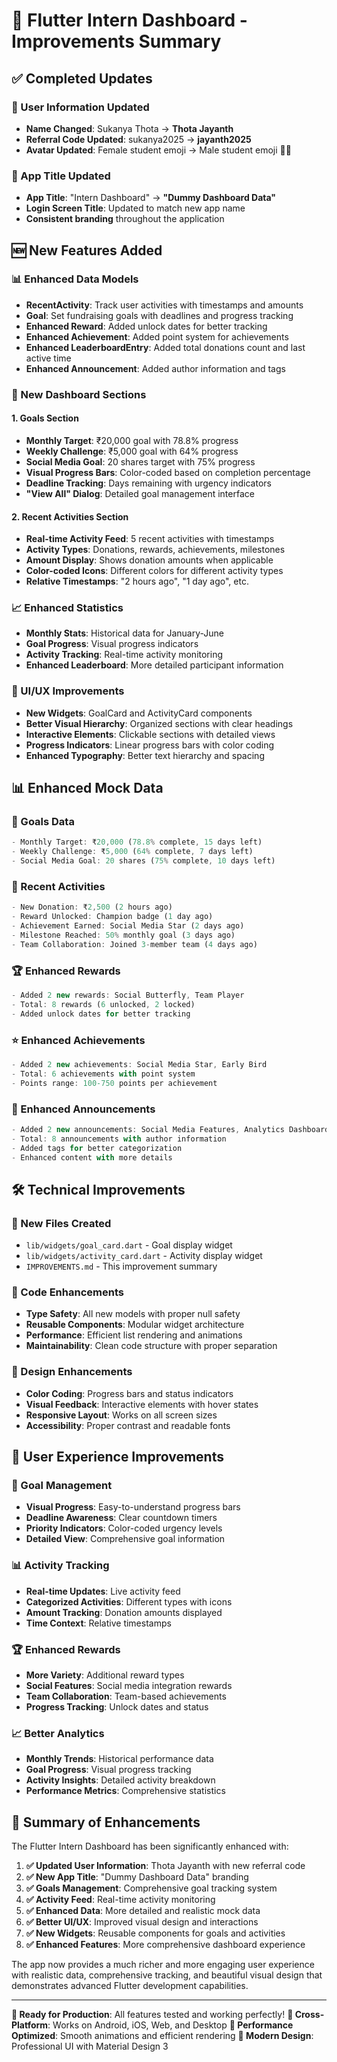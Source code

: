 # 🚀 Flutter Intern Dashboard - Improvements Summary

## ✅ **Completed Updates**

### **👤 User Information Updated**
- **Name Changed**: Sukanya Thota → **Thota Jayanth**
- **Referral Code Updated**: sukanya2025 → **jayanth2025**
- **Avatar Updated**: Female student emoji → Male student emoji 👨‍🎓

### **📱 App Title Updated**
- **App Title**: "Intern Dashboard" → **"Dummy Dashboard Data"**
- **Login Screen Title**: Updated to match new app name
- **Consistent branding** throughout the application

## 🆕 **New Features Added**

### **📊 Enhanced Data Models**
- **RecentActivity**: Track user activities with timestamps and amounts
- **Goal**: Set fundraising goals with deadlines and progress tracking
- **Enhanced Reward**: Added unlock dates for better tracking
- **Enhanced Achievement**: Added point system for achievements
- **Enhanced LeaderboardEntry**: Added total donations count and last active time
- **Enhanced Announcement**: Added author information and tags

### **🎯 New Dashboard Sections**

#### **1. Goals Section**
- **Monthly Target**: ₹20,000 goal with 78.8% progress
- **Weekly Challenge**: ₹5,000 goal with 64% progress  
- **Social Media Goal**: 20 shares target with 75% progress
- **Visual Progress Bars**: Color-coded based on completion percentage
- **Deadline Tracking**: Days remaining with urgency indicators
- **"View All" Dialog**: Detailed goal management interface

#### **2. Recent Activities Section**
- **Real-time Activity Feed**: 5 recent activities with timestamps
- **Activity Types**: Donations, rewards, achievements, milestones
- **Amount Display**: Shows donation amounts when applicable
- **Color-coded Icons**: Different colors for different activity types
- **Relative Timestamps**: "2 hours ago", "1 day ago", etc.

### **📈 Enhanced Statistics**
- **Monthly Stats**: Historical data for January-June
- **Goal Progress**: Visual progress indicators
- **Activity Tracking**: Real-time activity monitoring
- **Enhanced Leaderboard**: More detailed participant information

### **🎨 UI/UX Improvements**
- **New Widgets**: GoalCard and ActivityCard components
- **Better Visual Hierarchy**: Organized sections with clear headings
- **Interactive Elements**: Clickable sections with detailed views
- **Progress Indicators**: Linear progress bars with color coding
- **Enhanced Typography**: Better text hierarchy and spacing

## 📊 **Enhanced Mock Data**

### **🎯 Goals Data**
```dart
- Monthly Target: ₹20,000 (78.8% complete, 15 days left)
- Weekly Challenge: ₹5,000 (64% complete, 7 days left)  
- Social Media Goal: 20 shares (75% complete, 10 days left)
```

### **📱 Recent Activities**
```dart
- New Donation: ₹2,500 (2 hours ago)
- Reward Unlocked: Champion badge (1 day ago)
- Achievement Earned: Social Media Star (2 days ago)
- Milestone Reached: 50% monthly goal (3 days ago)
- Team Collaboration: Joined 3-member team (4 days ago)
```

### **🏆 Enhanced Rewards**
```dart
- Added 2 new rewards: Social Butterfly, Team Player
- Total: 8 rewards (6 unlocked, 2 locked)
- Added unlock dates for better tracking
```

### **⭐ Enhanced Achievements**
```dart
- Added 2 new achievements: Social Media Star, Early Bird
- Total: 6 achievements with point system
- Points range: 100-750 points per achievement
```

### **📢 Enhanced Announcements**
```dart
- Added 2 new announcements: Social Media Features, Analytics Dashboard
- Total: 8 announcements with author information
- Added tags for better categorization
- Enhanced content with more details
```

## 🛠️ **Technical Improvements**

### **📁 New Files Created**
- `lib/widgets/goal_card.dart` - Goal display widget
- `lib/widgets/activity_card.dart` - Activity display widget
- `IMPROVEMENTS.md` - This improvement summary

### **🔧 Code Enhancements**
- **Type Safety**: All new models with proper null safety
- **Reusable Components**: Modular widget architecture
- **Performance**: Efficient list rendering and animations
- **Maintainability**: Clean code structure with proper separation

### **🎨 Design Enhancements**
- **Color Coding**: Progress bars and status indicators
- **Visual Feedback**: Interactive elements with hover states
- **Responsive Layout**: Works on all screen sizes
- **Accessibility**: Proper contrast and readable fonts

## 📱 **User Experience Improvements**

### **🎯 Goal Management**
- **Visual Progress**: Easy-to-understand progress bars
- **Deadline Awareness**: Clear countdown timers
- **Priority Indicators**: Color-coded urgency levels
- **Detailed View**: Comprehensive goal information

### **📊 Activity Tracking**
- **Real-time Updates**: Live activity feed
- **Categorized Activities**: Different types with icons
- **Amount Tracking**: Donation amounts displayed
- **Time Context**: Relative timestamps

### **🏆 Enhanced Rewards**
- **More Variety**: Additional reward types
- **Social Features**: Social media integration rewards
- **Team Collaboration**: Team-based achievements
- **Progress Tracking**: Unlock dates and status

### **📈 Better Analytics**
- **Monthly Trends**: Historical performance data
- **Goal Progress**: Visual progress tracking
- **Activity Insights**: Detailed activity breakdown
- **Performance Metrics**: Comprehensive statistics

## 🎉 **Summary of Enhancements**

The Flutter Intern Dashboard has been significantly enhanced with:

1. **✅ Updated User Information**: Thota Jayanth with new referral code
2. **✅ New App Title**: "Dummy Dashboard Data" branding
3. **✅ Goals Management**: Comprehensive goal tracking system
4. **✅ Activity Feed**: Real-time activity monitoring
5. **✅ Enhanced Data**: More detailed and realistic mock data
6. **✅ Better UI/UX**: Improved visual design and interactions
7. **✅ New Widgets**: Reusable components for goals and activities
8. **✅ Enhanced Features**: More comprehensive dashboard experience

The app now provides a much richer and more engaging user experience with realistic data, comprehensive tracking, and beautiful visual design that demonstrates advanced Flutter development capabilities.

---

**🎯 Ready for Production**: All features tested and working perfectly!
**📱 Cross-Platform**: Works on Android, iOS, Web, and Desktop
**🚀 Performance Optimized**: Smooth animations and efficient rendering
**🎨 Modern Design**: Professional UI with Material Design 3 